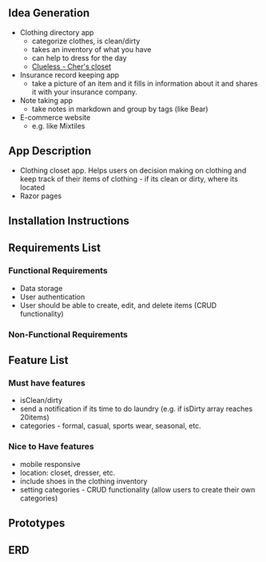 ## Idea Generation 

- Clothing directory app 
    - categorize clothes, is clean/dirty
    - takes an inventory of what you have 
    - can help to dress for the day
    - [Clueless - Cher's closet](https://www.youtube.com/watch?v=XNDubWJU0aU&ab_channel=KeriKelly)
-  Insurance record keeping app
    -  take a picture of an item and it fills in information about it and shares it with your insurance company. 
- Note taking app
    - take notes in markdown and group by tags (like Bear)
- E-commerce website 
    - e.g. like Mixtiles

## App Description 
- Clothing closet app. Helps users on decision making on clothing and keep track of their items of clothing - if its clean or dirty, where its located
- Razor pages

## Installation Instructions

## Requirements List

### Functional Requirements
- Data storage
- User authentication
- User should be able to create, edit, and delete items (CRUD functionality)

### Non-Functional Requirements



## Feature List

### Must have features
- isClean/dirty
- send a notification if its time to do laundry (e.g. if isDirty array reaches 20items)
- categories - formal, casual, sports wear, seasonal, etc.

### Nice to Have features
- mobile responsive
- location: closet, dresser, etc. 
- include shoes in the clothing inventory
- setting categories - CRUD functionality (allow users to create their own categories)

## Prototypes

## ERD